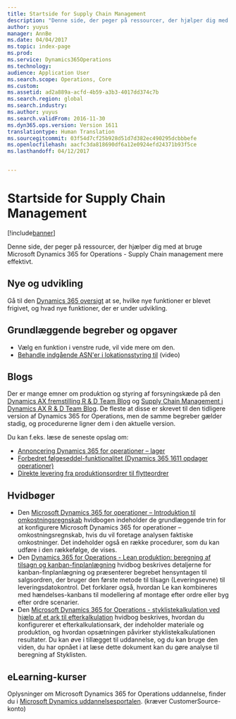 ```yaml
---
title: Startside for Supply Chain Management
description: "Denne side, der peger på ressourcer, der hjælper dig med at bruge Microsoft Dynamics 365 for Operations - Supply Chain management mere effektivt."
author: yuyus
manager: AnnBe
ms.date: 04/04/2017
ms.topic: index-page
ms.prod: 
ms.service: Dynamics365Operations
ms.technology: 
audience: Application User
ms.search.scope: Operations, Core
ms.custom: 
ms.assetid: ad2a889a-acfd-4b59-a3b3-4017dd374c7b
ms.search.region: global
ms.search.industry: 
ms.author: yuyus
ms.search.validFrom: 2016-11-30
ms.dyn365.ops.version: Version 1611
translationtype: Human Translation
ms.sourcegitcommit: 03f54d7cf25b928d51d7d382ec490295dcbbbefe
ms.openlocfilehash: aacfc3da818690df6a12e0924efd24371b93f5ce
ms.lasthandoff: 04/12/2017


---
```


# <a name="supply-chain-management-home-page"></a>Startside for Supply Chain Management

[!include[banner](includes/banner.md)]

Denne side, der peger på ressourcer, der hjælper dig med at bruge Microsoft Dynamics 365 for Operations - Supply Chain management mere effektivt. 

## <a name="whats-new-and-in-development"></a>Nye og udvikling
Gå til den <a href="https://roadmap.dynamics.com/">Dynamics 365 oversigt</a> at se, hvilke nye funktioner er blevet frigivet, og hvad nye funktioner, der er under udvikling. 

## <a name="core-concepts-and-tasks"></a>Grundlæggende begreber og opgaver
*  Vælg en funktion i venstre rude, vil vide mere om den. 
*  <a href="https://mix.office.com/watch/wpf78tr7rjuh/">Behandle indgående ASN'er i lokationsstyring til</a> (video) 


## <a name="blogs"></a>Blogs
Der er mange emner om produktion og styring af forsyningskæde på den <a href="https://blogs.msdn.microsoft.com/axmfg/">Dynamics AX fremstilling R & D Team Blog</a> og <a href="https://blogs.msdn.microsoft.com/dynamicsaxscm/">Supply Chain Management i Dynamics AX R & D Team Blog</a>. De fleste at disse er skrevet til den tidligere version af Dynamics 365 for Operations, men de samme begreber gælder stadig, og procedurerne ligner dem i den aktuelle version. 

Du kan f.eks. læse de seneste opslag om: 
* <a href="https://blogs.msdn.microsoft.com/dynamicsaxscm/2017/01/20/announcing-dynamics-365-for-operations-warehousing/">Annoncering Dynamics 365 for operationer – lager</a>
* <a href="https://blogs.msdn.microsoft.com/dynamicsaxscm/2016/12/01/improved-packing-functionality-dynamics-365-for-operations-1611/">Forbedret følgeseddel-funktionalitet (Dynamics 365 1611 opdager operationer)</a>
* <a href="https://blogs.msdn.microsoft.com/axmfg/2017/02/13/cross-docking-from-production-orders-to-transfer-orders/">Direkte levering fra produktionsordrer til flytteordrer</a>

## <a name="white-papers"></a>Hvidbøger
* Den <a href="https://mbs.microsoft.com/customersource/northamerica/AX/learning/documentation/white-papers/msd365optgtstcostacc/">Microsoft Dynamics 365 for operationer – Introduktion til omkostningsregnskab</a> hvidbogen indeholder de grundlæggende trin for at konfigurere Microsoft Dynamics 365 for operationer – omkostningsregnskab, hvis du vil foretage analysen faktiske omkostninger. Det indeholder også en række procedurer, som du kan udføre i den rækkefølge, de vises.
* Den <a href="https://mbs.microsoft.com/customersource/northamerica/AX/learning/documentation/white-papers/leanmanufkanban365opt/">Dynamics 365 for Operations - Lean produktion: beregning af tilsagn og kanban-finplanlægning</a> hvidbog beskrives detaljerne for kanban-finplanlægning og præsenterer begrebet hensyntagen til salgsordren, der bruger den første metode til tilsagn (Leveringsevne) til leveringsdatokontrol. Det forklarer også, hvordan Le kan kombineres med hændelses-kanbans til modellering af montage efter ordre eller byg efter ordre scenarier.
* Den <a href="https://mbs.microsoft.com/customersource/northamerica/AX/learning/documentation/white-papers/365operationsbomcalsheet/">Microsoft Dynamics 365 for Operations - styklistekalkulation ved hjælp af et ark til efterkalkulation</a> hvidbog beskrives, hvordan du konfigurerer et efterkalkulationsark, der indeholder materiale og produktion, og hvordan opsætningen påvirker styklistekalkulationen resultater. Du kan øve i tillægget til uddannelse, og du kan bruge den viden, du har opnået i at læse dette dokument kan du gøre analyse til beregning af Styklisten.

## <a name="elearning-courses"></a>eLearning-kurser
Oplysninger om Microsoft Dynamics 365 for Operations uddannelse, finder du i <a href="https://mbspartner.microsoft.com/AX/LearningPlans/">Microsoft Dynamics uddannelsesportalen</a>. (kræver CustomerSource-konto) 



